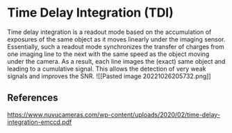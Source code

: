 # Time Delay Integration (TDI)
Time delay integration is a readout mode based on the accumulation of exposures of the same object as it moves linearly under the imaging sensor. Essentially, such a readout mode synchronizes the transfer of charges from one imaging line to the next with the same speed as the object moving under the camera. As a result, each line images the (exact) same object and leading to a cumulative signal. This allows the detection of very weak signals and improves the SNR.
![[Pasted image 20221026205732.png]]

## References
https://www.nuvucameras.com/wp-content/uploads/2020/02/time-delay-integration-emccd.pdf
